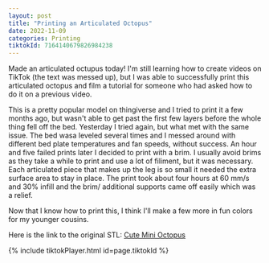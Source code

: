 ```yaml
---
layout: post 
title: "Printing an Articulated Octopus" 
date: 2022-11-09
categories: Printing
tiktokId: 7164140679826984238
---
```

Made an articulated octupus today! I'm still learning how to create videos on TikTok (the text was messed up), but I was able to successfully print this articulated octopus and film a tutorial for someone who had asked how to do it on a previous video. 

This is a pretty popular model on thingiverse and I tried to print it a few months ago, but wasn't able to get past the first few layers before the whole thing fell off the bed. Yesterday I tried again, but what met with the same issue. The bed wasa leveled several times and I messed around with different bed plate temperatures and fan speeds, without success. An hour and five failed prints later I decided to print with a brim. I usually avoid brims as they take a while to print and use a lot of filiment, but it was necessary. Each articulated piece that makes up the leg is so small it needed the extra surface area to stay in place. The print took about four hours at 60 mm/s and 30% infill and the brim/ additional supports came off easily which was a relief. 

Now that I know how to print this, I think I'll make a few more in fun colors for my younger cousins. 

Here is the link to the original STL: [Cute Mini Octopus](https://www.thingiverse.com/thing:3495390)


{% include tiktokPlayer.html id=page.tiktokId %}